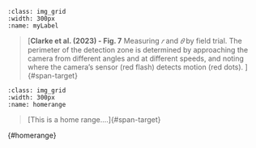 ```{figure} ../03_images/03_image_files/clarke_et_al_2023_fig7_clipped.png 
:class: img_grid
:width: 300px
:name: myLabel
```
> [**Clarke et al. (2023) - Fig. 7** Measuring *𝑟* and *𝜃* by field trial. The perimeter of the detection zone is determined by approaching the camera from different angles and at different speeds, and noting where the camera’s sensor (red flash) detects motion (red dots).
]{#span-target}


```{figure} ../03_images/03_image_files/00_home_range.jpg
:class: img_grid
:width: 300px
:name: homerange
```
> [This is a home range....]{#span-target}

{#homerange}